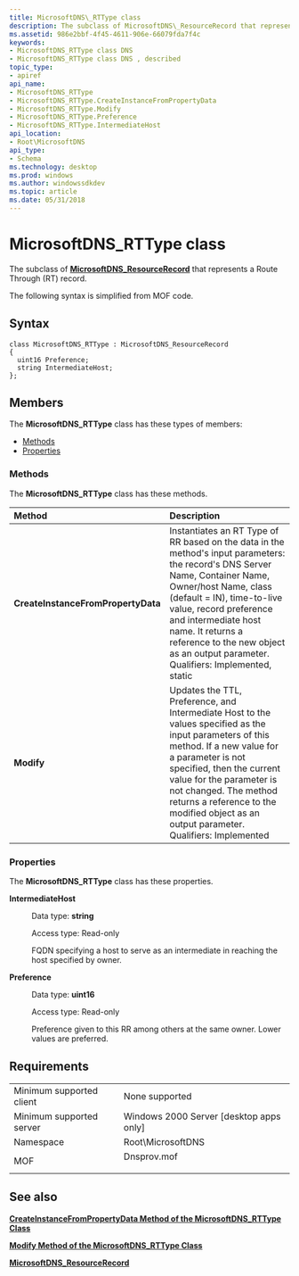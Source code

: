 ```yaml
---
title: MicrosoftDNS\_RTType class
description: The subclass of MicrosoftDNS\_ResourceRecord that represents a Route Through (RT) record.
ms.assetid: 986e2bbf-4f45-4611-906e-66079fda7f4c
keywords:
- MicrosoftDNS_RTType class DNS
- MicrosoftDNS_RTType class DNS , described
topic_type:
- apiref
api_name:
- MicrosoftDNS_RTType
- MicrosoftDNS_RTType.CreateInstanceFromPropertyData
- MicrosoftDNS_RTType.Modify
- MicrosoftDNS_RTType.Preference
- MicrosoftDNS_RTType.IntermediateHost
api_location:
- Root\MicrosoftDNS
api_type:
- Schema
ms.technology: desktop
ms.prod: windows
ms.author: windowssdkdev
ms.topic: article
ms.date: 05/31/2018
---
```


# MicrosoftDNS\_RTType class

The subclass of [**MicrosoftDNS\_ResourceRecord**](microsoftdns-resourcerecord.md) that represents a Route Through (RT) record.

The following syntax is simplified from MOF code.

## Syntax

``` syntax
class MicrosoftDNS_RTType : MicrosoftDNS_ResourceRecord
{
  uint16 Preference;
  string IntermediateHost;
};
```

## Members

The **MicrosoftDNS\_RTType** class has these types of members:

-   [Methods](#methods)
-   [Properties](#properties)

### Methods

The **MicrosoftDNS\_RTType** class has these methods.



| Method                             | Description                                                                                                                                                                                                                                                                                                                                                      |
|:-----------------------------------|:-----------------------------------------------------------------------------------------------------------------------------------------------------------------------------------------------------------------------------------------------------------------------------------------------------------------------------------------------------------------|
| **CreateInstanceFromPropertyData** | Instantiates an RT Type of RR based on the data in the method's input parameters: the record's DNS Server Name, Container Name, Owner/host Name, class (default = IN), time-to-live value, record preference and intermediate host name. It returns a reference to the new object as an output parameter. <br/> Qualifiers: Implemented, static<br/> |
| **Modify**                         | Updates the TTL, Preference, and Intermediate Host to the values specified as the input parameters of this method. If a new value for a parameter is not specified, then the current value for the parameter is not changed. The method returns a reference to the modified object as an output parameter. <br/> Qualifiers: Implemented<br/>        |



 

### Properties

The **MicrosoftDNS\_RTType** class has these properties.

<dl> <dt>

**IntermediateHost**
</dt> <dd> <dl> <dt>

Data type: **string**
</dt> <dt>

Access type: Read-only
</dt> </dl>

FQDN specifying a host to serve as an intermediate in reaching the host specified by owner.

</dd> <dt>

**Preference**
</dt> <dd> <dl> <dt>

Data type: **uint16**
</dt> <dt>

Access type: Read-only
</dt> </dl>

Preference given to this RR among others at the same owner. Lower values are preferred.

</dd> </dl>

## Requirements



|                                     |                                                                                        |
|-------------------------------------|----------------------------------------------------------------------------------------|
| Minimum supported client<br/> | None supported<br/>                                                              |
| Minimum supported server<br/> | Windows 2000 Server \[desktop apps only\]<br/>                                   |
| Namespace<br/>                | Root\\MicrosoftDNS<br/>                                                          |
| MOF<br/>                      | <dl> <dt>Dnsprov.mof</dt> </dl> |



## See also

<dl> <dt>

[**CreateInstanceFromPropertyData Method of the MicrosoftDNS\_RTType Class**](microsoftdns-rttype-createinstancefrompropertydata.md)
</dt> <dt>

[**Modify Method of the MicrosoftDNS\_RTType Class**](microsoftdns-rttype-modify.md)
</dt> <dt>

[**MicrosoftDNS\_ResourceRecord**](microsoftdns-resourcerecord.md)
</dt> </dl>

 

 





